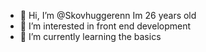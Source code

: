 - 👋 Hi, I’m @Skovhuggerenn Im 26 years old
- 👀 I’m interested in front end development
- 🌱 I’m currently learning the basics

<!---
Skovhuggerenn/Skovhuggerenn is a ✨ special ✨ repository because its `README.md` (this file) appears on your GitHub profile.
You can click the Preview link to take a look at your changes.
--->
